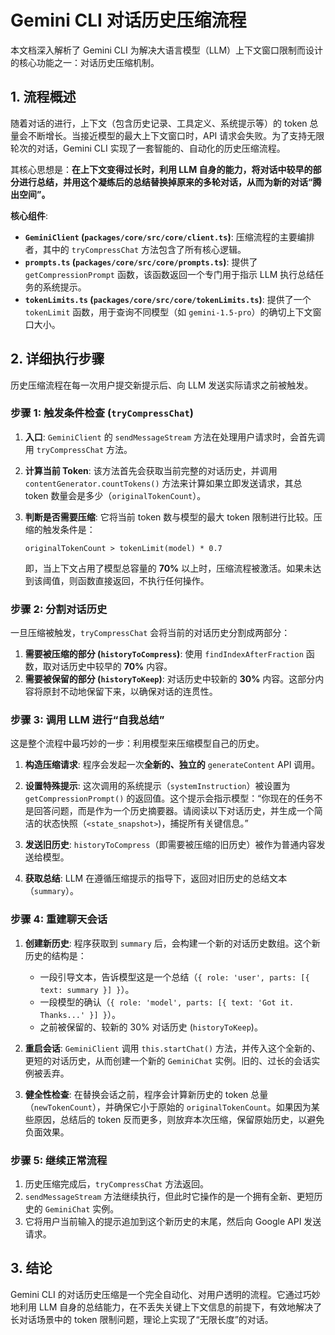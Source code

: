 # Gemini CLI 对话历史压缩流程

本文档深入解析了 Gemini CLI 为解决大语言模型（LLM）上下文窗口限制而设计的核心功能之一：对话历史压缩机制。

## 1. 流程概述

随着对话的进行，上下文（包含历史记录、工具定义、系统提示等）的 token 总量会不断增长。当接近模型的最大上下文窗口时，API 请求会失败。为了支持无限轮次的对话，Gemini CLI 实现了一套智能的、自动化的历史压缩流程。

其核心思想是：**在上下文变得过长时，利用 LLM 自身的能力，将对话中较早的部分进行总结，并用这个凝练后的总结替换掉原来的多轮对话，从而为新的对话“腾出空间”。**

**核心组件**:

- **`GeminiClient` (`packages/core/src/core/client.ts`)**: 压缩流程的主要编排者，其中的 `tryCompressChat` 方法包含了所有核心逻辑。
- **`prompts.ts` (`packages/core/src/core/prompts.ts`)**: 提供了 `getCompressionPrompt` 函数，该函数返回一个专门用于指示 LLM 执行总结任务的系统提示。
- **`tokenLimits.ts` (`packages/core/src/core/tokenLimits.ts`)**: 提供了一个 `tokenLimit` 函数，用于查询不同模型（如 `gemini-1.5-pro`）的确切上下文窗口大小。

## 2. 详细执行步骤

历史压缩流程在每一次用户提交新提示后、向 LLM 发送实际请求之前被触发。

### 步骤 1: 触发条件检查 (`tryCompressChat`)

1.  **入口**: `GeminiClient` 的 `sendMessageStream` 方法在处理用户请求时，会首先调用 `tryCompressChat` 方法。

2.  **计算当前 Token**: 该方法首先会获取当前完整的对话历史，并调用 `contentGenerator.countTokens()` 方法来计算如果立即发送请求，其总 token 数量会是多少（`originalTokenCount`）。

3.  **判断是否需要压缩**: 它将当前 token 数与模型的最大 token 限制进行比较。压缩的触发条件是：

    ```
    originalTokenCount > tokenLimit(model) * 0.7
    ```

    即，当上下文占用了模型总容量的 **70%** 以上时，压缩流程被激活。如果未达到该阈值，则函数直接返回，不执行任何操作。

### 步骤 2: 分割对话历史

一旦压缩被触发，`tryCompressChat` 会将当前的对话历史分割成两部分：

1.  **需要被压缩的部分 (`historyToCompress`)**: 使用 `findIndexAfterFraction` 函数，取对话历史中较早的 **70%** 内容。
2.  **需要被保留的部分 (`historyToKeep`)**: 对话历史中较新的 **30%** 内容。这部分内容将原封不动地保留下来，以确保对话的连贯性。

### 步骤 3: 调用 LLM 进行“自我总结”

这是整个流程中最巧妙的一步：利用模型来压缩模型自己的历史。

1.  **构造压缩请求**: 程序会发起一次**全新的、独立的** `generateContent` API 调用。

2.  **设置特殊提示**: 这次调用的系统提示（`systemInstruction`）被设置为 `getCompressionPrompt()` 的返回值。这个提示会指示模型：“你现在的任务不是回答问题，而是作为一个历史摘要器。请阅读以下对话历史，并生成一个简洁的状态快照（`<state_snapshot>`)，捕捉所有关键信息。”

3.  **发送旧历史**: `historyToCompress`（即需要被压缩的旧历史）被作为普通内容发送给模型。

4.  **获取总结**: LLM 在遵循压缩提示的指导下，返回对旧历史的总结文本（`summary`）。

### 步骤 4: 重建聊天会话

1.  **创建新历史**: 程序获取到 `summary` 后，会构建一个新的对话历史数组。这个新历史的结构是：
    *   一段引导文本，告诉模型这是一个总结（`{ role: 'user', parts: [{ text: summary }] }`）。
    *   一段模型的确认（`{ role: 'model', parts: [{ text: 'Got it. Thanks...' }] }`）。
    *   之前被保留的、较新的 30% 对话历史 (`historyToKeep`)。

2.  **重启会话**: `GeminiClient` 调用 `this.startChat()` 方法，并传入这个全新的、更短的对话历史，从而创建一个新的 `GeminiChat` 实例。旧的、过长的会话实例被丢弃。

3.  **健全性检查**: 在替换会话之前，程序会计算新历史的 token 总量（`newTokenCount`），并确保它小于原始的 `originalTokenCount`。如果因为某些原因，总结后的 token 反而更多，则放弃本次压缩，保留原始历史，以避免负面效果。

### 步骤 5: 继续正常流程

1.  历史压缩完成后，`tryCompressChat` 方法返回。
2.  `sendMessageStream` 方法继续执行，但此时它操作的是一个拥有全新、更短历史的 `GeminiChat` 实例。
3.  它将用户当前输入的提示追加到这个新历史的末尾，然后向 Google API 发送请求。

## 3. 结论

Gemini CLI 的对话历史压缩是一个完全自动化、对用户透明的流程。它通过巧妙地利用 LLM 自身的总结能力，在不丢失关键上下文信息的前提下，有效地解决了长对话场景中的 token 限制问题，理论上实现了“无限长度”的对话。